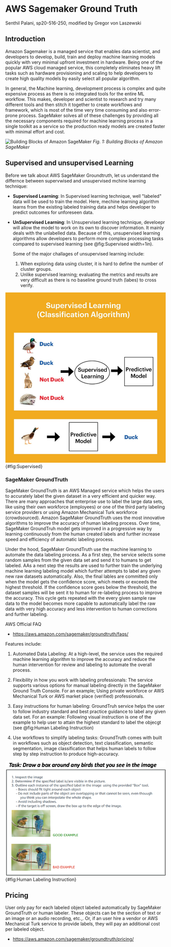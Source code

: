 # AWS Sagemaker Ground Truth 

Senthil Palani, sp20-516-250, modified by Gregor von Laszewski

## Introduction

Amazon Sagemaker is a managed service that enables data scientist, and developers to develop, build, train and deploy machine learning models quickly with very minimal upfront investment in hardware. Being one of the popular AWS cloud managed service, this completely eliminates heavy lift tasks such as hardware provisioning and scaling to help developers to create high quality models by easily select all popular algorithm.

In general, the Machine learning, development process is complex and quite expensive process as there is no integrated tools for the entire ML workflow. This makes, developer and scientist to research and try many different tools and then stitch it together to create workflows and framework, which is most of the time very time consuming and also error-prone process.
SageMaker solves all of these challenges by providing all the necessary components required for machine learning process in a single toolkit as a service so the production ready models are created faster with minimal effort and cost.

![Building Blocks of Amazon SageMaker](https://d1.awsstatic.com/re19/Sagemaker/SageMaker_Overview-Chart.247eaea6e41ddca8299c5a9a9e91b5d78b751c38.png)
*Fig. 1: Building Blocks of Amazon SageMaker*

## Supervised and unsupervised Learning

Before we talk about AWS SageMaker Groundtruth, let us understand the differnce between supervwised and unsupervised mchine learning technique:

* **Supervised Learning**: In Supervised learning technique, well "labeled" data will be used to train the model. Here, mechine learning algorithm learns from the existing labeled training data and helps developer to predict outcomes for unforeseen data.

* **UnSupervised Learning**: In Unsupervised learning technique, develoepr will allow 
  the model to work on its own to discover information. It mainly deals with the 
  unlabelled data. Because of this, unsupervised learning algorithms allow developers 
  to perform more complex processing tasks compared to supervised learning (see @fig:Supervised width=1in). 


  Some of the major challages of unsupervised learning include:

  1. When exploring data using cluster, it is hard to define the number of cluster groups.
  2. Unlike supervised learning; evaluating the metrics and results are very difficult 
     as there is no baseline ground truth (labes) to cross verify.

![Supervied-Learning Example[@GroundTruth-sp20-516-250]](./supervised-learning.png){#fig:Supervised}


### SageMaker GroundTruth

SageMaker GroundTruth is an AWS Managed service which helps the users to accurately label the given dataset in a very efficient and quicker way. There are many approaches that enterprise use to label the large data sets, like using their own workforce (employees) or one of the third party labeling service providers or using Amazon Mechanical Turk workforce (crowdsourced).
Amazon SageMaker GroundTruth uses the most innovative algorithms to improve the accuracy of human labeling process. Over time, SageMaker GroundTruh model gets improved in a progressive way by learning continuously from the human created labels and further increase speed and efficiency of automatic labeling process.

Under the hood, SageMaker GroundTruth use the machine learning to automate the data labeling process. As a first step, the service selects some random samples from the given data set and send it to humans to get labeled. AAs a next step the results are used to further train the underlying machine learning labeling model which further attempts to label any given new raw datasets automatically. Also, the final lables are committed only when the model gets the confidence score, which meets or exceeds the highest threshold. If the confidence score goes below the threshold, the dataset samples will be sent it to human for re-labeling process to improve the accuracy. This cycle gets repeated with the every given sample raw data to the model becomes more capable to automatically label the raw data with very high accuracy and less intervention to human corrections and further labeling.

AWS Official FAQ

* <https://aws.amazon.com/sagemaker/groundtruth/faqs/>

Features include:

1. Automated Data Labeling: At a high-level, the service uses the required machine 
   learning algorithm to improve the accuracy and reduce the human intervention for 
   review and labeling to automate the overall process. 

2. Flexibility in how you work with labeling professionals: The service supports various options for 
   manual labeling directly in the SageMaker Ground Truth Console. For an example; Using private 
   workforce or AWS Mechanical Turk or AWS market place (verified) professionals. 

3. Easy instructions for human labeling: GroundTruh service helps the user to follow 
   industry standard and best practice guidance to label any given data set.
   For an example: Following visual instruction is one of the example to help user to 
   attain the highest standard to label the objecgt (see @fig:Human Labeling Instruction)


4. Use workflows to simplify labeling tasks: GroundTruth comes with built in workflows such 
   as object detection, text classification, semantic segmentation, image classification 
   that helps human labels to follow step by step instruction to produce high-accuracy.

![Labeling Example[@GroundTruth-sp20-516-250]](./HumanLabel.png){#fig:Human Labeling Instruction}


## Pricing

User only pay for each labeled object labeled automatically by SageMaker GroundTruth or human 
labeler. These objects can be  the section of text or an image or an audio recording, etc.,. 
Or, if an user hire a vendor or AWS Mechanical Turk service to provide labels, 
they will pay an additional cost per labeled object. 

* <https://aws.amazon.com/sagemaker/groundtruth/pricing/>


